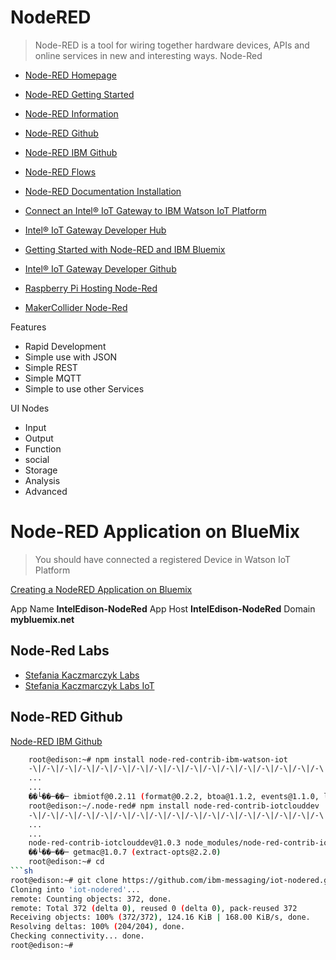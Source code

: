 # NodeRED

> Node-RED is a tool for wiring together hardware devices, APIs and online services in new and interesting ways. Node-Red

- [Node-RED Homepage](http://nodered.org/)
- [Node-RED Getting Started](http://nodered.org/docs/getting-started/)
- [Node-RED Information](https://www-304.ibm.com/connections/blogs/et/resource/node_red/Node-Red.pdf)
- [Node-RED Github](https://github.com/node-red/node-red)
- [Node-RED IBM Github](https://github.com/ibm-messaging/iot-nodered)
- [Node-RED Flows](http://flows.nodered.org/)

- [Node-RED Documentation Installation](http://nodered.org/docs/getting-started/installation.html)
- [Connect an Intel® IoT Gateway to IBM Watson IoT Platform](https://developer.ibm.com/recipes/tutorials/connect-an-intel-iot-gateway-to-iot-foundation/)
- [Intel® IoT Gateway Developer Hub](https://software.intel.com/en-us/tags/82166)
- [Getting Started with Node-RED and IBM Bluemix](https://github.com/intel-iot-devkit/Intel-IoT-Gateway/blob/master/Getting%20Started%20With%20Node-Red%20and%20Bluemix/README.MD)
- [Intel® IoT Gateway Developer Github](https://github.com/intel-iot-devkit/Intel-IoT-Gateway)
- [Raspberry Pi Hosting Node-Red](https://learn.adafruit.com/raspberry-pi-hosting-node-red/)
- [MakerCollider Node-Red](https://github.com/MakerCollider/node-red-nodes)

Features

- Rapid Development
- Simple use with JSON
- Simple REST
- Simple MQTT
- Simple to use other Services


UI Nodes

- Input
- Output
- Function
- social
- Storage
- Analysis
- Advanced

# Node-RED Application on BlueMix

> You should have connected a registered Device in Watson IoT Platform

[Creating a NodeRED Application on Bluemix](https://developer.ibm.com/recipes/tutorials/creating-a-nodered-application-on-bluemix/)

App Name **IntelEdison-NodeRed**
App Host **IntelEdison-NodeRed**
Domain **mybluemix.net**

## Node-Red Labs

- [Stefania Kaczmarczyk Labs](http://labs.stefdoestech.com/)
- [Stefania Kaczmarczyk Labs IoT](http://labs.stefdoestech.com/iot/)

## Node-RED Github

[Node-RED IBM Github](https://github.com/ibm-messaging/iot-nodered)

```sh
    root@edison:~# npm install node-red-contrib-ibm-watson-iot
    -\|/-\|/-\|/-\|/-\|/-\|/-\|/-\|/-\|/-\|/-\|/-\|/-\|/-\|/-\|/-\|/-\|/-\|/-\|/-\|/-\|/-\|/-\|/-\-\|/-\|/-\|z
    ...
    ...
    ��└��─��─ ibmiotf@0.2.11 (format@0.2.2, btoa@1.1.2, events@1.1.0, loglevel@1.4.0, bluebird@2.10.2, axios@)
    root@edison:~/.node-red# npm install node-red-contrib-iotclouddev
    -\|/-\|/-\|/-\|/-\|/-\|/-\|/-\|/-\|/-\|/-\|/-\|/-\|/-\|/-\|/-\|/-\|/-\|/-\|/-\|/-\|/-\|/-\|/-\|/-\|/-\|/-z
    ...
    ...
    node-red-contrib-iotclouddev@1.0.3 node_modules/node-red-contrib-iotclouddev
    ��└��─��─ getmac@1.0.7 (extract-opts@2.2.0)
    root@edison:~# cd
```sh
root@edison:~# git clone https://github.com/ibm-messaging/iot-nodered.git
Cloning into 'iot-nodered'...
remote: Counting objects: 372, done.
remote: Total 372 (delta 0), reused 0 (delta 0), pack-reused 372
Receiving objects: 100% (372/372), 124.16 KiB | 168.00 KiB/s, done.
Resolving deltas: 100% (204/204), done.
Checking connectivity... done.
root@edison:~# 
```

